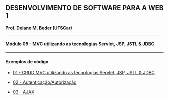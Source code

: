 ## DESENVOLVIMENTO DE SOFTWARE PARA A WEB 1
**Prof. Delano M. Beder (UFSCar)**

- - -

#### Módulo 05 - MVC utilizando as tecnologias Servlet, JSP, JSTL & JDBC
- - -



#### Exemplos de código



- [01 - CRUD MVC utilizando as tecnologias Servlet, JSP, JSTL & JDBC](Roteiro05-01.md)


- [02 - Autenticação/Autorização](Roteiro05-02.md)


- [03 - AJAX](Roteiro05-03.md)


